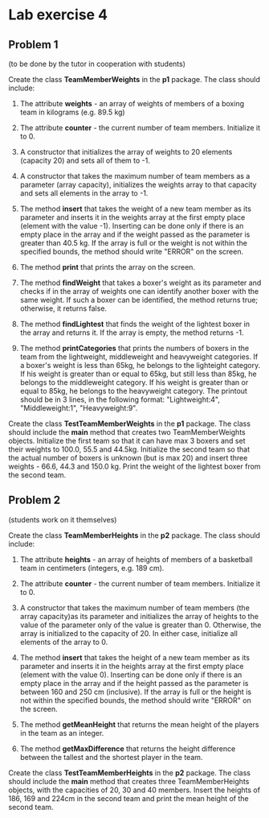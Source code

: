 # Lab exercise 4

## Problem 1
(to be done by the tutor in cooperation with students)

Create the class **TeamMemberWeights** in the **p1** package. The class should include:

1. The attribute **weights** - an array of weights of members of a boxing team in kilograms (e.g. 89.5 kg) 

2. The attribute **counter** - the current number of team members. Initialize it to 0.

3. A constructor that initializes the array of weights to 20 elements (capacity 20) and sets all of them to -1. 

4. A constructor that takes the maximum number of team members as a parameter (array capacity), initializes the weights array to that capacity and sets all elements in the array to -1. 

5. The method **insert** that takes the weight of a new team member as its parameter and inserts it in the weights array at the first empty place (element with the value -1). Inserting can be done only if there is an empty place in the array and if the weight passed as the parameter is greater than 40.5 kg. If the array is full or the weight is not within the specified bounds, the method should write "ERROR" on the screen.

6. The method **print** that prints the array on the screen.

7. The method **findWeight** that takes a boxer's weight as its parameter and checks if in the array of weights one can identify another boxer with the same weight. If such a boxer can be identified, the method returns true; otherwise, it returns false. 

8. The method **findLightest** that finds the weight of the lightest boxer in the array and returns it. If the array is empty, the method returns -1.

9. The method  **printCategories** that prints the numbers of boxers in the team from the lightweight, middleweight and heavyweight categories. If a boxer's weight is less than 65kg, he belongs to the lighteight category. If his weight is greater than or equal to 65kg, but still less than 85kg, he belongs to the middleweight category. If his weight is greater than or equal to 85kg, he belongs to the heavyweight category. The printout should be in 3 lines, in the following format: "Lightweight:4", "Middleweight:1", "Heavyweight:9".

Create the class **TestTeamMemberWeights** in the **p1** package. The class should include the **main** method that creates two TeamMemberWeights objects. Initialize the first team so that it can have max 3 boxers and set their weights to 100.0, 55.5 and 44.5kg. Initialize the second team so that the actual number of boxers is unknown (but is max 20) and insert three weights - 66.6, 44.3 and 150.0 kg. Print the weight of the lightest boxer from the second team. 


## Problem 2
(students work on it themselves)

Create the class **TeamMemberHeights** in the **p2** package. The class should include:

1. The attribute **heights** - an array of heights of members of a basketball team in centimeters (integers, e.g. 189 cm). 

2. The attribute **counter** - the current number of team members. Initialize it to 0.

3. A constructor that takes the maximum number of team members (the array capacity)as its parameter and initializes the array of heights to the value of the parameter only of the value is greater than 0. Otherwise, the array is initialized to the capacity of 20. In either case, initialize all elements of the array to 0.

4. The method **insert** that takes the height of a new team member as its parameter and inserts it in the heights array at the first empty place (element with the value 0). Inserting can be done only if there is an empty place in the array and if the height passed as the parameter is between 160 and 250 cm (inclusive). If the array is full or the height is not within the specified bounds, the method should write "ERROR" on the screen.

5. The method **getMeanHeight** that returns the mean height of the players in the team as an integer.

6. The method **getMaxDifference** that returns the height difference between the tallest and the shortest player in the team.

Create the class **TestTeamMemberHeights** in the **p2** package. The class should include the **main** method that creates three TeamMemberHeights objects, with the capacities of 20, 30 and 40 members. Insert the heights of 186, 169 and 224cm in the second team and print the mean height of the second team.